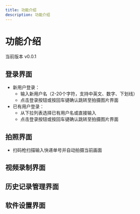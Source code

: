 ```yaml
---
title: 功能介绍
description: 功能介绍
---
```



# 功能介绍

当前版本 v0.0.1 

## 登录界面
- 新用户登录：
  - 输入新用户名（2-20个字符，支持中英文、数字、下划线）
  - 点击登录按钮或按回车键确认跳转至拍摄图片界面
- 已有用户登录：
  - 从下拉列表选择已有用户名或直接输入
  - 点击登录按钮或按回车键确认跳转至拍摄图片界面

## 拍照界面
- 扫码枪扫描输入快递单号并自动拍摄当前画面 


## 视频录制界面

## 历史记录管理界面

## 软件设置界面

